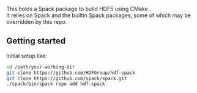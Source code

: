 This holds a Spack package to build HDF5 using CMake .  
It relies on Spack and the builtin Spack packages, some of which may be overridden by this repo.

## Getting started

Initial setup like:

```bash
cd /path/your-working-dir
git clone https://github.com/HDFGroup/hdf-spack
git clone https://github.com/spack/spack.git
./spack/bin/spack repo add hdf-spack

